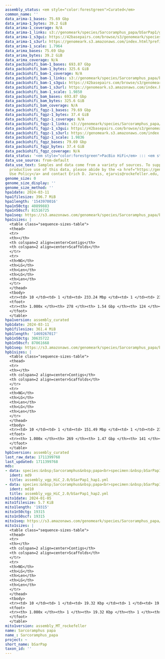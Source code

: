```yaml
---
assembly_status: <em style="color:forestgreen">Curated</em>
common_name: ''
data_arima-1_bases: 75.69 Gbp
data_arima-1_bytes: 39.2 GiB
data_arima-1_coverage: N/A
data_arima-1_links: s3://genomeark/species/Sarcoramphus_papa/bSarPap1/genomic_data/arima/<br>
data_arima-1_s3gui: https://42basepairs.com/browse/s3/genomeark/species/Sarcoramphus_papa/bSarPap1/genomic_data/arima/
data_arima-1_s3url: https://genomeark.s3.amazonaws.com/index.html?prefix=species/Sarcoramphus_papa/bSarPap1/genomic_data/arima/
data_arima-1_scale: 1.7964
data_arima_bases: 75.69 Gbp
data_arima_bytes: 39.2 GiB
data_arima_coverage: N/A
data_pacbiohifi_bam-1_bases: 693.87 Gbp
data_pacbiohifi_bam-1_bytes: 325.6 GiB
data_pacbiohifi_bam-1_coverage: N/A
data_pacbiohifi_bam-1_links: s3://genomeark/species/Sarcoramphus_papa/bSarPap1/genomic_data/pacbio_hifi/<br>
data_pacbiohifi_bam-1_s3gui: https://42basepairs.com/browse/s3/genomeark/species/Sarcoramphus_papa/bSarPap1/genomic_data/pacbio_hifi/
data_pacbiohifi_bam-1_s3url: https://genomeark.s3.amazonaws.com/index.html?prefix=species/Sarcoramphus_papa/bSarPap1/genomic_data/pacbio_hifi/
data_pacbiohifi_bam-1_scale: 1.9850
data_pacbiohifi_bam_bases: 693.87 Gbp
data_pacbiohifi_bam_bytes: 325.6 GiB
data_pacbiohifi_bam_coverage: N/A
data_pacbiohifi_fqgz-1_bases: 79.69 Gbp
data_pacbiohifi_fqgz-1_bytes: 37.4 GiB
data_pacbiohifi_fqgz-1_coverage: N/A
data_pacbiohifi_fqgz-1_links: s3://genomeark/species/Sarcoramphus_papa/bSarPap1/genomic_data/pacbio_hifi/<br>
data_pacbiohifi_fqgz-1_s3gui: https://42basepairs.com/browse/s3/genomeark/species/Sarcoramphus_papa/bSarPap1/genomic_data/pacbio_hifi/
data_pacbiohifi_fqgz-1_s3url: https://genomeark.s3.amazonaws.com/index.html?prefix=species/Sarcoramphus_papa/bSarPap1/genomic_data/pacbio_hifi/
data_pacbiohifi_fqgz-1_scale: 1.9836
data_pacbiohifi_fqgz_bases: 79.69 Gbp
data_pacbiohifi_fqgz_bytes: 37.4 GiB
data_pacbiohifi_fqgz_coverage: N/A
data_status: '<em style="color:forestgreen">PacBio HiFi</em> ::: <em style="color:forestgreen">Arima</em>'
data_use_source: from-default
data_use_text: Samples and data come from a variety of sources. To support fair and
  productive use of this data, please abide by the <a href="https://genome10k.soe.ucsc.edu/data-use-policies/">Data
  Use Policy</a> and contact Erich D. Jarvis, ejarvis@rockefeller.edu, with any questions.
genome_size: 0
genome_size_display: ''
genome_size_method: ''
hpa1date: 2024-03-11
hpa1filesize: 396.7 MiB
hpa1length: '1543970016'
hpa1n50ctg: 40899883
hpa1n50scf: 81516725
hpa1seq: https://s3.amazonaws.com/genomeark/species/Sarcoramphus_papa/bSarPap1/assembly_curated/bSarPap1.hap1.cur.20240311.fasta.gz
hpa1sizes: |
  <table class="sequence-sizes-table">
  <thead>
  <tr>
  <th></th>
  <th colspan=2 align=center>Contigs</th>
  <th colspan=2 align=center>Scaffolds</th>
  </tr>
  <tr>
  <th>NG</th>
  <th>LG</th>
  <th>Len</th>
  <th>LG</th>
  <th>Len</th>
  </tr>
  </thead>
  <tbody>
  <tr><td> 10 </td><td> 1 </td><td> 233.24 Mbp </td><td> 1 </td><td> 234.82 Mbp </td></tr><tr><td> 20 </td><td> 2 </td><td> 103.42 Mbp </td><td> 2 </td><td> 197.78 Mbp </td></tr><tr><td> 30 </td><td> 4 </td><td> 54.58 Mbp </td><td> 3 </td><td> 145.98 Mbp </td></tr><tr><td> 40 </td><td> 7 </td><td> 51.04 Mbp </td><td> 4 </td><td> 96.98 Mbp </td></tr><tr style="background-color:#cccccc;"><td> 50 </td><td> 10 </td><td style="background-color:#88ff88;"> 40.90 Mbp </td><td> 6 </td><td style="background-color:#88ff88;"> 81.52 Mbp </td></tr><tr><td> 60 </td><td> 16 </td><td> 23.43 Mbp </td><td> 8 </td><td> 51.42 Mbp </td></tr><tr><td> 70 </td><td> 23 </td><td> 18.96 Mbp </td><td> 11 </td><td> 42.75 Mbp </td></tr><tr><td> 80 </td><td> 33 </td><td> 11.82 Mbp </td><td> 16 </td><td> 27.66 Mbp </td></tr><tr><td> 90 </td><td> 55 </td><td> 5.08 Mbp </td><td> 24 </td><td> 12.93 Mbp </td></tr><tr><td> 100 </td><td> 278 </td><td> 11.89 Kbp </td><td> 124 </td><td> 11.89 Kbp </td></tr></tbody>
  <tfoot>
  <tr><th> 1.000x </th><th> 278 </th><th> 1.54 Gbp </th><th> 124 </th><th> 1.54 Gbp </th></tr>
  </tfoot>
  </table>
hpa1version: assembly_curated
hpb1date: 2024-03-11
hpb1filesize: 361.4 MiB
hpb1length: '1469267017'
hpb1n50ctg: 30635722
hpb1n50scf: 87061668
hpb1seq: https://s3.amazonaws.com/genomeark/species/Sarcoramphus_papa/bSarPap1/assembly_curated/bSarPap1.hap2.cur.20240311.fasta.gz
hpb1sizes: |
  <table class="sequence-sizes-table">
  <thead>
  <tr>
  <th></th>
  <th colspan=2 align=center>Contigs</th>
  <th colspan=2 align=center>Scaffolds</th>
  </tr>
  <tr>
  <th>NG</th>
  <th>LG</th>
  <th>Len</th>
  <th>LG</th>
  <th>Len</th>
  </tr>
  </thead>
  <tbody>
  <tr><td> 10 </td><td> 1 </td><td> 151.49 Mbp </td><td> 1 </td><td> 236.91 Mbp </td></tr><tr><td> 20 </td><td> 3 </td><td> 80.90 Mbp </td><td> 2 </td><td> 193.07 Mbp </td></tr><tr><td> 30 </td><td> 5 </td><td> 55.55 Mbp </td><td> 3 </td><td> 146.96 Mbp </td></tr><tr><td> 40 </td><td> 8 </td><td> 49.70 Mbp </td><td> 4 </td><td> 99.02 Mbp </td></tr><tr style="background-color:#cccccc;"><td> 50 </td><td> 11 </td><td style="background-color:#88ff88;"> 30.64 Mbp </td><td> 5 </td><td style="background-color:#88ff88;"> 87.06 Mbp </td></tr><tr><td> 60 </td><td> 17 </td><td> 21.32 Mbp </td><td> 8 </td><td> 43.20 Mbp </td></tr><tr><td> 70 </td><td> 25 </td><td> 15.05 Mbp </td><td> 12 </td><td> 25.78 Mbp </td></tr><tr><td> 80 </td><td> 38 </td><td> 7.96 Mbp </td><td> 19 </td><td> 15.46 Mbp </td></tr><tr><td> 90 </td><td> 63 </td><td> 4.06 Mbp </td><td> 33 </td><td> 6.43 Mbp </td></tr><tr><td> 100 </td><td> 269 </td><td> 12.30 Kbp </td><td> 141 </td><td> 12.30 Kbp </td></tr></tbody>
  <tfoot>
  <tr><th> 1.000x </th><th> 269 </th><th> 1.47 Gbp </th><th> 141 </th><th> 1.47 Gbp </th></tr>
  </tfoot>
  </table>
hpb1version: assembly_curated
last_raw_data: 1711399768
last_updated: 1711399768
mds:
- data: species:&nbsp;Sarcoramphus&nbsp;papa<br>specimen:&nbsp;bSarPap1<br>projects:&nbsp;<br>&nbsp;&nbsp;-&nbsp;vgp<br>assembled_by_group:&nbsp;Rockefeller<br>data_location:&nbsp;S3<br>release_to:&nbsp;S3<br>haplotype_to_curate:&nbsp;hap1<br>hap1:&nbsp;s3://genomeark/species/Sarcoramphus_papa/bSarPap1/assembly_vgp_HiC_2.0/bSarPap1.HiC.hap1.20240106.fasta.gz<br>hap2:&nbsp;s3://genomeark/species/Sarcoramphus_papa/bSarPap1/assembly_vgp_HiC_2.0/bSarPap1.HiC.hap2.20240106.fasta.gz<br>pretext_hap1:&nbsp;s3://genomeark/species/Sarcoramphus_papa/bSarPap1/assembly_vgp_HiC_2.0/evaluation/hap1/pretext/bSarPap1_hap1_s2.pretext<br>pretext_hap2:&nbsp;s3://genomeark/species/Sarcoramphus_papa/bSarPap1/assembly_vgp_HiC_2.0/evaluation/hap2/pretext/bSarPap1_hap2_s2.pretext<br>kmer_spectra_img:&nbsp;s3://genomeark/species/Sarcoramphus_papa/bSarPap1/assembly_vgp_HiC_2.0/evaluation/merqury_postpurge/bSarPap1_png/<br>pacbio_read_dir:&nbsp;s3://genomeark/species/Sarcoramphus_papa/bSarPap1/genomic_data/pacbio_hifi/<br>pacbio_read_type:&nbsp;hifi<br>hic_read_dir:&nbsp;s3://genomeark/species/Sarcoramphus_papa/bSarPap1/genomic_data/arima/<br>mito:&nbsp;s3://genomeark/species/Sarcoramphus_papa/bSarPap1/assembly_MT_rockefeller/bSarPap1.MT.20240105.fasta.gz<br>pipeline:&nbsp;<br>&nbsp;&nbsp;-&nbsp;hifiasm&nbsp;(0.19.3+galaxy0)<br>&nbsp;&nbsp;-&nbsp;purge_dups&nbsp;(1.2.6+galaxy0)<br>&nbsp;&nbsp;-&nbsp;yahs&nbsp;(1.2a.2+galaxy1)<br>notes:&nbsp;This&nbsp;was&nbsp;a&nbsp;Hifiasm-HiC&nbsp;assembly&nbsp;of&nbsp;bSarPap1,&nbsp;resulting&nbsp;in&nbsp;two&nbsp;complete&nbsp;haplotypes.&nbsp;HiC&nbsp;scaffolding&nbsp;was&nbsp;performed&nbsp;with&nbsp;YaHS.&nbsp;The&nbsp;assemblies&nbsp;underwent&nbsp;purge_dups&nbsp;pipeline&nbsp;to&nbsp;reconcile&nbsp;extra&nbsp;2-copy&nbsp;k-mers&nbsp;in&nbsp;hap2&nbsp;and&nbsp;missing&nbsp;k-mers&nbsp;in&nbsp;hap1.&nbsp;The&nbsp;HiC&nbsp;prep&nbsp;kit&nbsp;used&nbsp;was&nbsp;Arima&nbsp;library&nbsp;prep.&nbsp;The&nbsp;HiC&nbsp;reads&nbsp;needed&nbsp;to&nbsp;have&nbsp;5&nbsp;bp&nbsp;trimmed&nbsp;from&nbsp;the&nbsp;5'&nbsp;end&nbsp;due&nbsp;to&nbsp;adapter&nbsp;left&nbsp;over&nbsp;from&nbsp;the&nbsp;Arima&nbsp;library&nbsp;prep&nbsp;kit.&nbsp;<br>
  ident: md9
  title: assembly_vgp_HiC_2.0/bSarPap1_hap1.yml
- data: species:&nbsp;Sarcoramphus&nbsp;papa<br>specimen:&nbsp;bSarPap1<br>projects:&nbsp;<br>&nbsp;&nbsp;-&nbsp;vgp<br>assembled_by_group:&nbsp;Rockefeller<br>data_location:&nbsp;S3<br>release_to:&nbsp;S3<br>haplotype_to_curate:&nbsp;hap2<br>hap1:&nbsp;s3://genomeark/species/Sarcoramphus_papa/bSarPap1/assembly_vgp_HiC_2.0/bSarPap1.HiC.hap1.20240106.fasta.gz<br>hap2:&nbsp;s3://genomeark/species/Sarcoramphus_papa/bSarPap1/assembly_vgp_HiC_2.0/bSarPap1.HiC.hap2.20240106.fasta.gz<br>pretext_hap1:&nbsp;s3://genomeark/species/Sarcoramphus_papa/bSarPap1/assembly_vgp_HiC_2.0/evaluation/hap1/pretext/bSarPap1_hap1_s2.pretext<br>pretext_hap2:&nbsp;s3://genomeark/species/Sarcoramphus_papa/bSarPap1/assembly_vgp_HiC_2.0/evaluation/hap2/pretext/bSarPap1_hap2_s2.pretext<br>kmer_spectra_img:&nbsp;s3://genomeark/species/Sarcoramphus_papa/bSarPap1/assembly_vgp_HiC_2.0/evaluation/merqury_postpurge/bSarPap1_png/<br>pacbio_read_dir:&nbsp;s3://genomeark/species/Sarcoramphus_papa/bSarPap1/genomic_data/pacbio_hifi/<br>pacbio_read_type:&nbsp;hifi<br>hic_read_dir:&nbsp;s3://genomeark/species/Sarcoramphus_papa/bSarPap1/genomic_data/arima/<br>mito:&nbsp;s3://genomeark/species/Sarcoramphus_papa/bSarPap1/assembly_MT_rockefeller/bSarPap1.MT.20240105.fasta.gz<br>pipeline:&nbsp;<br>&nbsp;&nbsp;-&nbsp;hifiasm&nbsp;(0.19.3+galaxy0)<br>&nbsp;&nbsp;-&nbsp;purge_dups&nbsp;(1.2.6+galaxy0)<br>&nbsp;&nbsp;-&nbsp;yahs&nbsp;(1.2a.2+galaxy1)<br>notes:&nbsp;This&nbsp;was&nbsp;a&nbsp;Hifiasm-HiC&nbsp;assembly&nbsp;of&nbsp;bSarPap1,&nbsp;resulting&nbsp;in&nbsp;two&nbsp;complete&nbsp;haplotypes.&nbsp;HiC&nbsp;scaffolding&nbsp;was&nbsp;performed&nbsp;with&nbsp;YaHS.&nbsp;The&nbsp;assemblies&nbsp;underwent&nbsp;purge_dups&nbsp;pipeline&nbsp;to&nbsp;reconcile&nbsp;extra&nbsp;2-copy&nbsp;k-mers&nbsp;in&nbsp;hap2&nbsp;and&nbsp;missing&nbsp;k-mers&nbsp;in&nbsp;hap1.&nbsp;The&nbsp;HiC&nbsp;prep&nbsp;kit&nbsp;used&nbsp;was&nbsp;Arima&nbsp;library&nbsp;prep.&nbsp;The&nbsp;HiC&nbsp;reads&nbsp;needed&nbsp;to&nbsp;have&nbsp;5&nbsp;bp&nbsp;trimmed&nbsp;from&nbsp;the&nbsp;5'&nbsp;end&nbsp;due&nbsp;to&nbsp;adapter&nbsp;left&nbsp;over&nbsp;from&nbsp;the&nbsp;Arima&nbsp;library&nbsp;prep&nbsp;kit.&nbsp;<br>
  ident: md10
  title: assembly_vgp_HiC_2.0/bSarPap1_hap2.yml
mito1date: 2024-01-05
mito1filesize: 5.7 KiB
mito1length: '19315'
mito1n50ctg: 19315
mito1n50scf: 19315
mito1seq: https://s3.amazonaws.com/genomeark/species/Sarcoramphus_papa/bSarPap1/assembly_MT_rockefeller/bSarPap1.MT.20240105.fasta.gz
mito1sizes: |
  <table class="sequence-sizes-table">
  <thead>
  <tr>
  <th></th>
  <th colspan=2 align=center>Contigs</th>
  <th colspan=2 align=center>Scaffolds</th>
  </tr>
  <tr>
  <th>NG</th>
  <th>LG</th>
  <th>Len</th>
  <th>LG</th>
  <th>Len</th>
  </tr>
  </thead>
  <tbody>
  <tr><td> 10 </td><td> 1 </td><td> 19.32 Kbp </td><td> 1 </td><td> 19.32 Kbp </td></tr><tr><td> 20 </td><td> 1 </td><td> 19.32 Kbp </td><td> 1 </td><td> 19.32 Kbp </td></tr><tr><td> 30 </td><td> 1 </td><td> 19.32 Kbp </td><td> 1 </td><td> 19.32 Kbp </td></tr><tr><td> 40 </td><td> 1 </td><td> 19.32 Kbp </td><td> 1 </td><td> 19.32 Kbp </td></tr><tr style="background-color:#cccccc;"><td> 50 </td><td> 1 </td><td style="background-color:#ff8888;"> 19.32 Kbp </td><td> 1 </td><td style="background-color:#ff8888;"> 19.32 Kbp </td></tr><tr><td> 60 </td><td> 1 </td><td> 19.32 Kbp </td><td> 1 </td><td> 19.32 Kbp </td></tr><tr><td> 70 </td><td> 1 </td><td> 19.32 Kbp </td><td> 1 </td><td> 19.32 Kbp </td></tr><tr><td> 80 </td><td> 1 </td><td> 19.32 Kbp </td><td> 1 </td><td> 19.32 Kbp </td></tr><tr><td> 90 </td><td> 1 </td><td> 19.32 Kbp </td><td> 1 </td><td> 19.32 Kbp </td></tr><tr><td> 100 </td><td> 1 </td><td> 19.32 Kbp </td><td> 1 </td><td> 19.32 Kbp </td></tr></tbody>
  <tfoot>
  <tr><th> 1.000x </th><th> 1 </th><th> 19.32 Kbp </th><th> 1 </th><th> 19.32 Kbp </th></tr>
  </tfoot>
  </table>
mito1version: assembly_MT_rockefeller
name: Sarcoramphus papa
name_: Sarcoramphus_papa
project: ~
short_name: bSarPap
taxon_id: ''
---
```

